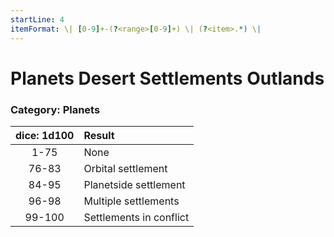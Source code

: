 ```yaml
---
startLine: 4
itemFormat: \| [0-9]+-(?<range>[0-9]+) \| (?<item>.*) \|
---
```

# Planets Desert Settlements Outlands
### Category: Planets

| dice: 1d100 | Result |
|:----:|:-------|
| 1-75 | None |
| 76-83 | Orbital settlement |
| 84-95 | Planetside settlement |
| 96-98 | Multiple settlements |
| 99-100 | Settlements in conflict |